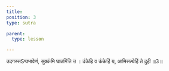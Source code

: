 ```yaml
---
title:
position: 3
type: sutra

parent:
  type: lesson

---
```


उदगस्सSप्पभावेणं, सुक्कंमि घातमिंति उ ।
ढंकेहि व कंकेहिं य, आमिसत्थेहिं ते दुही ॥3॥
